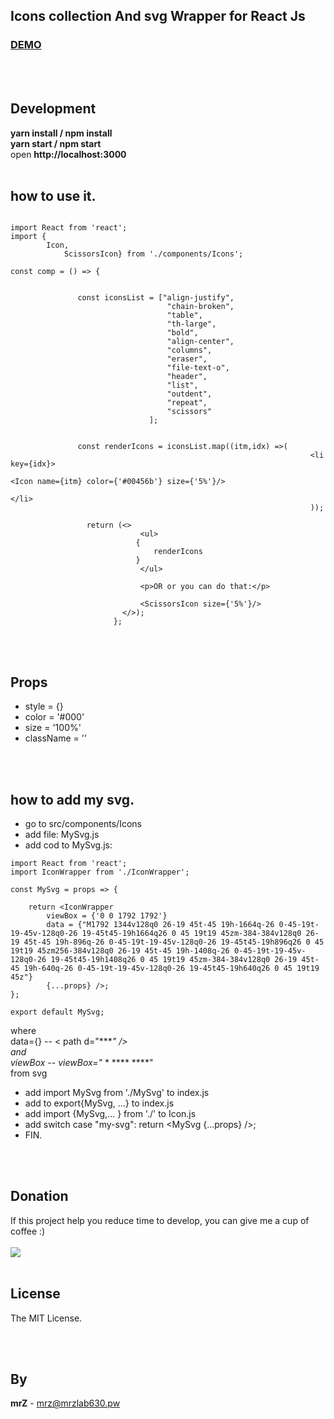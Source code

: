 ## Icons collection And svg Wrapper for React Js


### [DEMO](https://reactjs.org/)
<br>
<br>

## Development

**yarn install / npm install**
<br>
**yarn start / npm start**
<br>
open **http://localhost:3000**
<br>
<br>

## how to use it.

```

import React from 'react';
import {
        Icon,
            ScissorsIcon} from './components/Icons';

const comp = () => {
           
           
               const iconsList = ["align-justify",
                                   "chain-broken",
                                   "table",
                                   "th-large",
                                   "bold",
                                   "align-center",
                                   "columns",
                                   "eraser",
                                   "file-text-o",
                                   "header",
                                   "list",
                                   "outdent",
                                   "repeat",
                                   "scissors"
                               ];
      
     
               const renderIcons = iconsList.map((itm,idx) =>(
                                                                   <li key={idx}>
                                                                   <Icon name={itm} color={'#00456b'} size={'5%'}/>
                                                                   </li>
                                                                   ));
           
                 return (<>
                             <ul>
                            {
                                renderIcons
                            }
                             </ul>
           
                             <p>OR or you can do that:</p>
           
                             <ScissorsIcon size={'5%'}/>
                         </>);
                       };
```

<br>
<br>

## Props

* style = {}
* color = '#000'
* size = '100%'
* className = ''



<br>
<br>


## how to add my svg.

* go to src/components/Icons
* add file: MySvg.js
* add cod to MySvg.js:

```
import React from 'react';
import IconWrapper from './IconWrapper';

const MySvg = props => {

    return <IconWrapper
        viewBox = {'0 0 1792 1792'}
        data = {"M1792 1344v128q0 26-19 45t-45 19h-1664q-26 0-45-19t-19-45v-128q0-26 19-45t45-19h1664q26 0 45 19t19 45zm-384-384v128q0 26-19 45t-45 19h-896q-26 0-45-19t-19-45v-128q0-26 19-45t45-19h896q26 0 45 19t19 45zm256-384v128q0 26-19 45t-45 19h-1408q-26 0-45-19t-19-45v-128q0-26 19-45t45-19h1408q26 0 45 19t19 45zm-384-384v128q0 26-19 45t-45 19h-640q-26 0-45-19t-19-45v-128q0-26 19-45t45-19h640q26 0 45 19t19 45z"}
        {...props} />;
};

export default MySvg;

```
where
<br>
data={} -- < path d="****" /> 
<br>
and 
<br>
viewBox -- viewBox="* * **** ****"
<br>
from svg

* add import MySvg from './MySvg' to index.js
* add to export{MySvg, ...}  to index.js
* add import {MySvg,... } from './' to Icon.js
* add switch case "my-svg": return <MySvg {...props} />;
* FIN.

<br>
<br>

## Donation
If this project help you reduce time to develop, you can give me a cup of coffee :)
<br><br>
[![](https://www.paypalobjects.com/en_US/i/btn/btn_donateCC_LG.gif)](https://www.paypal.com/cgi-bin/webscr?cmd=_s-xclick&hosted_button_id=3FYLY9YVBTSEL)
<br>
<br>

## License

The MIT License.

<br>
<br>

## By

**mrZ** - mrz@mrzlab630.pw